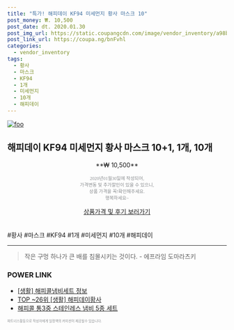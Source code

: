 ```yaml
--- 
title: "특가! 해피데이 KF94 미세먼지 황사 마스크 10" 
post_money: ₩. 10,500 
post_date: dt. 2020.01.30 
post_img_url: https://static.coupangcdn.com/image/vendor_inventory/a98b/76649f81e3b1ec163aa962e579545b97da309b24f12d206e33a35841a6e3.jpg 
post_link_url: https://coupa.ng/bnFvhl 
categories: 
  - vendor_inventory 
tags: 
  - 황사 
  - 마스크 
  - KF94 
  - 1개 
  - 미세먼지 
  - 10개 
  - 해피데이 
--- 
```

[![foo](https://static.coupangcdn.com/image/vendor_inventory/a98b/76649f81e3b1ec163aa962e579545b97da309b24f12d206e33a35841a6e3.jpg)](https://coupa.ng/bnFvhl) 

## 해피데이 KF94 미세먼지 황사 마스크 10+1, 1개, 10개 
<p style="text-align: center;">**₩ 10,500**</p> 
<p style="text-align: center;"><span style="color: #898c8f; font-family: Georgia,Times,serif; font-size: 0.75em;">2020년01월30일에 작성되어, <br>가격변동 및 추가할인이 있을 수 있으니,<br> 상품 가격을 꼭!확인해주세요.<br>행복하세요~</span> 
</p>	 
<div markdown="0" style="text-align: center;"><a href="https://coupa.ng/bnFvhl" class="btn btn--success">상품가격 및 후기 보러가기</a></div> 
<br><br> 
  #황사 #마스크 #KF94 #1개 #미세먼지 #10개 #해피데이 
<hr> 

> 작은 구멍 하나가 큰 배를 침몰시키는 것이다. - 에프라임 도마라츠키 


### POWER LINK

* <a href="https://blog.naver.com/sakai111/221761336089" target="_blank"> [생활] 해피콜냄비세트 정보 </a>
* <a href="https://blog.naver.com/an0733/221789515677" target="_blank"> TOP ~26위 [생활] 해피데이황사</a>
* <a href="https://blog.naver.com/fasyy4321/221789576240" target="_blank">해피콜 통3중 스테인레스 냄비 5종 세트</a>

<span style="color: #898c8f; font-family: Georgia,Times,serif; font-size: 0.55em;">파트너스활동으로 작성자에게 일정액의 커미션이 제공될수 있습니다.</span> 
